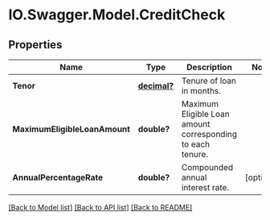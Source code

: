 # IO.Swagger.Model.CreditCheck
## Properties

Name | Type | Description | Notes
------------ | ------------- | ------------- | -------------
**Tenor** | [**decimal?**](BigDecimal.md) | Tenure of loan in months. | 
**MaximumEligibleLoanAmount** | **double?** | Maximum Eligible Loan amount corresponding to each tenure. | 
**AnnualPercentageRate** | **double?** | Compounded annual interest rate. | [optional] 

[[Back to Model list]](../README.md#documentation-for-models) [[Back to API list]](../README.md#documentation-for-api-endpoints) [[Back to README]](../README.md)

